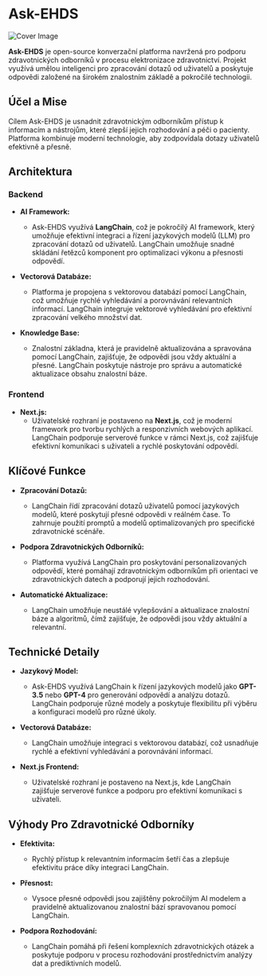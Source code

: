 # Ask-EHDS

![Cover Image](https://i.ibb.co/tqscZnK/DALL-E-2024-07-14-15-13-30-A-clean-pixel-art-style-illustration-representing-the-Ask-EHDS-project-in.webp)

**Ask-EHDS** je open-source konverzační platforma navržená pro podporu zdravotnických odborníků v procesu elektronizace zdravotnictví. Projekt využívá umělou inteligenci pro zpracování dotazů od uživatelů a poskytuje odpovědi založené na širokém znalostním základě a pokročilé technologii.

## Účel a Mise

Cílem Ask-EHDS je usnadnit zdravotnickým odborníkům přístup k informacím a nástrojům, které zlepší jejich rozhodování a péči o pacienty. Platforma kombinuje moderní technologie, aby zodpovídala dotazy uživatelů efektivně a přesně.

## Architektura

### Backend

- **AI Framework:** 
  - Ask-EHDS využívá **LangChain**, což je pokročilý AI framework, který umožňuje efektivní integraci a řízení jazykových modelů (LLM) pro zpracování dotazů od uživatelů. LangChain umožňuje snadné skládání řetězců komponent pro optimalizaci výkonu a přesnosti odpovědí.

- **Vectorová Databáze:** 
  - Platforma je propojena s vektorovou databází pomocí LangChain, což umožňuje rychlé vyhledávání a porovnávání relevantních informací. LangChain integruje vektorové vyhledávání pro efektivní zpracování velkého množství dat.

- **Knowledge Base:** 
  - Znalostní základna, která je pravidelně aktualizována a spravována pomocí LangChain, zajišťuje, že odpovědi jsou vždy aktuální a přesné. LangChain poskytuje nástroje pro správu a automatické aktualizace obsahu znalostní báze.

### Frontend

- **Next.js:** 
  - Uživatelské rozhraní je postaveno na **Next.js**, což je moderní framework pro tvorbu rychlých a responzivních webových aplikací. LangChain podporuje serverové funkce v rámci Next.js, což zajišťuje efektivní komunikaci s uživateli a rychlé poskytování odpovědí.

## Klíčové Funkce

- **Zpracování Dotazů:** 
  - LangChain řídí zpracování dotazů uživatelů pomocí jazykových modelů, které poskytují přesné odpovědi v reálném čase. To zahrnuje použití promptů a modelů optimalizovaných pro specifické zdravotnické scénáře.

- **Podpora Zdravotnických Odborníků:** 
  - Platforma využívá LangChain pro poskytování personalizovaných odpovědí, které pomáhají zdravotnickým odborníkům při orientaci ve zdravotnických datech a podporují jejich rozhodování.

- **Automatické Aktualizace:** 
  - LangChain umožňuje neustálé vylepšování a aktualizace znalostní báze a algoritmů, čímž zajišťuje, že odpovědi jsou vždy aktuální a relevantní.

## Technické Detaily

- **Jazykový Model:** 
  - Ask-EHDS využívá LangChain k řízení jazykových modelů jako **GPT-3.5** nebo **GPT-4** pro generování odpovědí a analýzu dotazů. LangChain podporuje různé modely a poskytuje flexibilitu při výběru a konfiguraci modelů pro různé úkoly.

- **Vectorová Databáze:** 
  - LangChain umožňuje integraci s vektorovou databází, což usnadňuje rychlé a efektivní vyhledávání a porovnávání informací.

- **Next.js Frontend:** 
  - Uživatelské rozhraní je postaveno na Next.js, kde LangChain zajišťuje serverové funkce a podporu pro efektivní komunikaci s uživateli.

## Výhody Pro Zdravotnické Odborníky

- **Efektivita:** 
  - Rychlý přístup k relevantním informacím šetří čas a zlepšuje efektivitu práce díky integraci LangChain.

- **Přesnost:** 
  - Vysoce přesné odpovědi jsou zajištěny pokročilým AI modelem a pravidelně aktualizovanou znalostní bází spravovanou pomocí LangChain.

- **Podpora Rozhodování:** 
  - LangChain pomáhá při řešení komplexních zdravotnických otázek a poskytuje podporu v procesu rozhodování prostřednictvím analýzy dat a prediktivních modelů.
